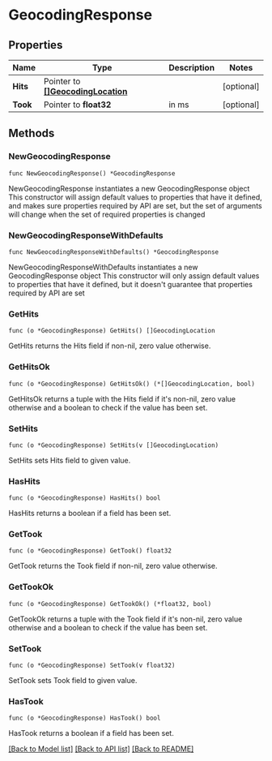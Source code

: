 # GeocodingResponse

## Properties

Name | Type | Description | Notes
------------ | ------------- | ------------- | -------------
**Hits** | Pointer to [**[]GeocodingLocation**](GeocodingLocation.md) |  | [optional] 
**Took** | Pointer to **float32** | in ms | [optional] 

## Methods

### NewGeocodingResponse

`func NewGeocodingResponse() *GeocodingResponse`

NewGeocodingResponse instantiates a new GeocodingResponse object
This constructor will assign default values to properties that have it defined,
and makes sure properties required by API are set, but the set of arguments
will change when the set of required properties is changed

### NewGeocodingResponseWithDefaults

`func NewGeocodingResponseWithDefaults() *GeocodingResponse`

NewGeocodingResponseWithDefaults instantiates a new GeocodingResponse object
This constructor will only assign default values to properties that have it defined,
but it doesn't guarantee that properties required by API are set

### GetHits

`func (o *GeocodingResponse) GetHits() []GeocodingLocation`

GetHits returns the Hits field if non-nil, zero value otherwise.

### GetHitsOk

`func (o *GeocodingResponse) GetHitsOk() (*[]GeocodingLocation, bool)`

GetHitsOk returns a tuple with the Hits field if it's non-nil, zero value otherwise
and a boolean to check if the value has been set.

### SetHits

`func (o *GeocodingResponse) SetHits(v []GeocodingLocation)`

SetHits sets Hits field to given value.

### HasHits

`func (o *GeocodingResponse) HasHits() bool`

HasHits returns a boolean if a field has been set.

### GetTook

`func (o *GeocodingResponse) GetTook() float32`

GetTook returns the Took field if non-nil, zero value otherwise.

### GetTookOk

`func (o *GeocodingResponse) GetTookOk() (*float32, bool)`

GetTookOk returns a tuple with the Took field if it's non-nil, zero value otherwise
and a boolean to check if the value has been set.

### SetTook

`func (o *GeocodingResponse) SetTook(v float32)`

SetTook sets Took field to given value.

### HasTook

`func (o *GeocodingResponse) HasTook() bool`

HasTook returns a boolean if a field has been set.


[[Back to Model list]](../README.md#documentation-for-models) [[Back to API list]](../README.md#documentation-for-api-endpoints) [[Back to README]](../README.md)


